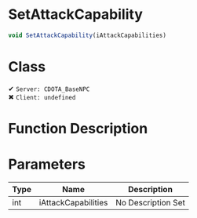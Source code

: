 # SetAttackCapability
```js
void SetAttackCapability(iAttackCapabilities)
```
# Class
✔ `Server: CDOTA_BaseNPC`  
✖ `Client: undefined`  

# Function Description

# Parameters
Type|Name|Description
--|--|--
int|iAttackCapabilities|No Description Set
